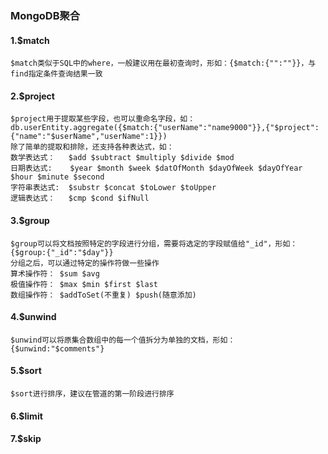 ### MongoDB聚合

#### 1.$match

```
$match类似于SQL中的where，一般建议用在最初查询时，形如：{$match:{"":""}}，与find指定条件查询结果一致
```

#### 2.$project

```
$project用于提取某些字段，也可以重命名字段，如：
db.userEntity.aggregate({$match:{"userName":"name9000"}},{"$project":{"name":"$userName","userName":1}})
除了简单的提取和排除，还支持各种表达式，如：
数学表达式：   $add $subtract $multiply $divide $mod
日期表达式:    $year $month $week $datOfMonth $dayOfWeek $dayOfYear $hour $minute $second
字符串表达式:  $substr $concat $toLower $toUpper
逻辑表达式：   $cmp $cond $ifNull
```

#### 3.$group

```
$group可以将文档按照特定的字段进行分组，需要将选定的字段赋值给"_id"，形如：{$group:{"_id":"$day"}}
分组之后，可以通过特定的操作符做一些操作
算术操作符： $sum $avg
极值操作符： $max $min $first $last
数组操作符： $addToSet(不重复) $push(随意添加)
```

#### 4.$unwind

```
$unwind可以将原集合数组中的每一个值拆分为单独的文档，形如：{$unwind:"$comments"}
```

#### 5.$sort

```
$sort进行排序，建议在管道的第一阶段进行排序
```

#### 6.$limit

#### 7.$skip
